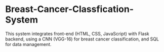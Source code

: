 # Breast-Cancer-Classfication-System
This system integrates front-end (HTML, CSS, JavaScript) with Flask backend, using a CNN (VGG-16) for breast cancer classification, and SQL for data management.
